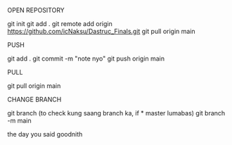 OPEN REPOSITORY

git init
git add .
git remote add origin https://github.com/icNaksu/Dastruc_Finals.git
git pull origin main

PUSH

git add .
git commit -m "note nyo"
git push origin main

PULL

git pull origin main

CHANGE BRANCH

git branch (to check kung saang branch ka, if * master lumabas)
git branch -m main


the day you said goodnith